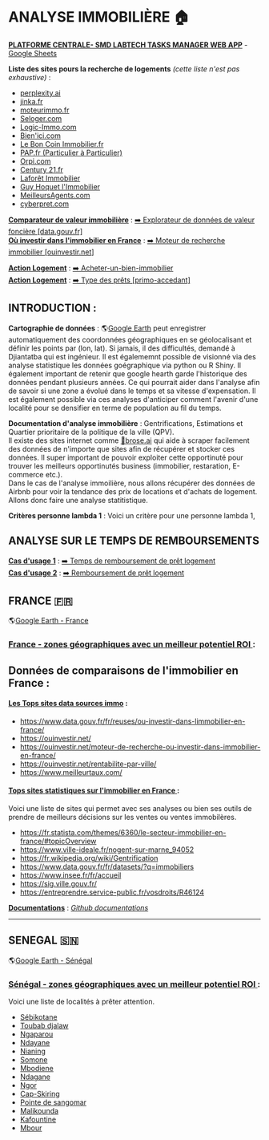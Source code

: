 # ANALYSE IMMOBILIÈRE 🏠

[**PLATFORME CENTRALE- SMD LABTECH TASKS MANAGER WEB APP**](https://lookerstudio.google.com/u/0/reporting/15699df7-d3bd-4b0f-8834-647745c6f882/page/p_khucsd4had) - [Google Sheets](https://docs.google.com/spreadsheets/d/1RYlaLtMVAmeyaquIDPhcb1TQa342aynG8i7NWKBLhNw/edit#gid=1926546283)   

**Liste des sites pours la recherche de logements** *(cette liste n'est pas exhaustive)* :   
- [perplexity.ai](https://www.perplexity.ai/)  
- [jinka.fr](https://www.jinka.fr/asrenter/alert/list)  
- [moteurimmo.fr](https://moteurimmo.fr/)  
- [Seloger.com](https://www.seloger.com/)  
- [Logic-Immo.com](https://www.logic-immo.com)  
- [Bien'ici.com](https://www.bienici.com)  
- [Le Bon Coin Immobilier.fr](https://www.leboncoin.fr)  
- [PAP.fr (Particulier à Particulier)](https://www.pap.fr)  
- [Orpi.com](https://www.orpi.com)  
- [Century 21.fr](https://www.century21.fr)  
- [Laforêt Immobilier](https://www.laforet.com)  
- [Guy Hoquet l'Immobilier](https://www.guy-hoquet.com)  
- [MeilleursAgents.com](https://www.meilleursagents.com)  
- [cyberpret.com](https://www.cyberpret.com/agregateurs-annonces-immo-moteurs-recherche-immobiliers.html)  


**<ins>Comparateur de valeur immobilière</ins>**  : [➡️ Explorateur de données de valeur foncière [data.gouv.fr]](https://explore.data.gouv.fr/fr/immobilier?onglet=carte&filtre=tous)  
**<ins>Où investir dans l'immobilier en France</ins>**  : [➡️ Moteur de recherche immobilier [ouinvestir.net]](https://ouinvestir.net/moteur-de-recherche-ou-investir-dans-immobilier-en-france)  


**<ins>Action Logement</ins>**  : [➡️ Acheter-un-bien-immobilier](https://www.actionlogement.fr/moment-de-vie/acheter-un-bien-immobilier)  
**<ins>Action Logement</ins>**  : [➡️ Type des prêts [primo-accedant]](https://www.actionlogement.fr/guides/acheter-un-bien-immobilier/primo-accedant)  



## INTRODUCTION :
**Cartographie de données** : 🌎[Google Earth](https://earth.google.com/web) peut enregistrer automatiquement des coordonnées géographiques en se géolocalisant et définir les points par (lon, lat). Si jamais, il des difficultés, demandé à Djiantatba qui est ingénieur. Il est égalememnt possible de visionné via des analyse statistique les données goégraphique via python ou R Shiny. Il également important de retenir que google hearth garde l'historique des données pendant plusieurs années. Ce qui pourrait aider dans l'analyse afin de savoir si une zone a évolué dans le temps et sa vitesse d'expensation. Il est également possible via ces analyses d'anticiper comment l'avenir d'une localité pour se densifier en terme de population au fil du temps.

  
**Documentation d'analyse immobilière** : Gentrifications, Estimations et Quartier prioritaire de la politique de la ville (QPV).  
Il existe des sites internet comme [🤖brose.ai](https://dashboard.browse.ai/teams/personal/robots/new/custom?originUrl=&purpose=extract) qui aide à scraper facilement des données de n'importe que sites afin de récupérer et stocker ces données.
Il super important de pouvoir exploiter cette opportinuté pour trouver les meilleurs opportinutés business (immobilier, restaration, E-commerce etc.).  
Dans le cas de l'analyse immoilière, nous allons récupérer des données de Airbnb pour voir la tendance des prix de locations et d'achats de logement.
Allons donc faire une analyse statitistique.  

**Critères personne lambda 1** :
Voici un critère pour une personne lambda 1, 


## ANALYSE SUR LE TEMPS DE REMBOURSEMENTS

**<ins>Cas d'usage 1</ins>** :  [➡️ Temps de remboursement de prêt logement](/docs/Temps_de_remboursement_prêt_logement.pdf)  
**<ins>Cas d'usage 2</ins>** :  [➡️ Remboursement de prêt logement](/docs/Temps_de_remboursement_prêt_logement.pdf)  


## FRANCE 🇫🇷

🌎[Google Earth - France](https://earth.google.com/web/search/%c3%8ele-de-France/@48.80271473,2.51521148,72.97274667a,252211.20456755d,35y,0h,0t,0r/data=CigiJgokCSqW8-dOpkhAERWGgn5iFkhAGTTm1M2J3BBAISR3tyBrr-c_MikKJwolCiExVTV6OEFieHpnYXk0cHVKSER3THQ3R2oyTUZ5WjVrQi0gAToDCgEw
)

### <ins>France - zones géographiques avec un meilleur potentiel ROI </ins>:




## Données de comparaisons de l'immobilier en France :  
#### <ins>Les Tops sites data sources immo</ins> :  
- https://www.data.gouv.fr/fr/reuses/ou-investir-dans-limmobilier-en-france/  
- https://ouinvestir.net/  
- https://ouinvestir.net/moteur-de-recherche-ou-investir-dans-immobilier-en-france/  
- https://ouinvestir.net/rentabilite-par-ville/  
- https://www.meilleurtaux.com/  

#### <ins>Tops sites statistiques sur l'immobilier en France </ins>:  
Voici une liste de sites qui permet avec ses analyses ou bien ses outils de prendre de meilleurs décisions sur les ventes ou ventes immobilères.  
- https://fr.statista.com/themes/6360/le-secteur-immobilier-en-france/#topicOverview
- https://www.ville-ideale.fr/nogent-sur-marne_94052  
- https://fr.wikipedia.org/wiki/Gentrification  
- https://www.data.gouv.fr/fr/datasets/?q=immobiliers  
- https://www.insee.fr/fr/accueil  
- https://sig.ville.gouv.fr/  
- https://entreprendre.service-public.fr/vosdroits/R46124    

**<ins>Documentations</ins>** : [*Github documentations*](https://docs.github.com/fr/get-started/writing-on-github/getting-started-with-writing-and-formatting-on-github/basic-writing-and-formatting-syntax)






---
## SENEGAL 🇸🇳

🌎[Google Earth - Sénégal](https://earth.google.com/web)

### <ins>Sénégal - zones géographiques avec un meilleur potentiel ROI </ins>:
Voici une liste de localités à prêter attention.
- [Sébikotane](https://earth.google.com/web) 
- [Toubab djalaw](https://earth.google.com/web)
- [Ngaparou](https://earth.google.com/web) 
- [Ndayane](https://earth.google.com/web) 
- [Nianing](https://earth.google.com/web) 
- [Somone](https://earth.google.com/web) 
- [Mbodiene](https://earth.google.com/web) 
- [Ndagane](https://earth.google.com/web) 
- [Ngor](https://earth.google.com/web) 
- [Cap-Skiring](https://earth.google.com/web) 
- [Pointe de sangomar](https://earth.google.com/web) 
- [Malikounda](https://earth.google.com/web) 
- [Kafountine](https://earth.google.com/web) 
- [Mbour](https://earth.google.com/web) 





